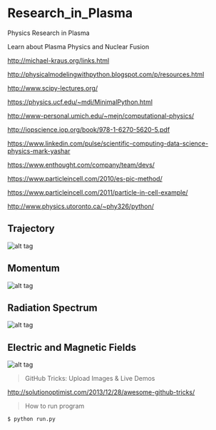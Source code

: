 # Research_in_Plasma
Physics Research in Plasma

Learn about Plasma Physics and Nuclear Fusion

http://michael-kraus.org/links.html

http://physicalmodelingwithpython.blogspot.com/p/resources.html

http://www.scipy-lectures.org/

https://physics.ucf.edu/~mdj/MinimalPython.html

http://www-personal.umich.edu/~mejn/computational-physics/

http://iopscience.iop.org/book/978-1-6270-5620-5.pdf

https://www.linkedin.com/pulse/scientific-computing-data-science-physics-mark-yashar

https://www.enthought.com/company/team/devs/

https://www.particleincell.com/2010/es-pic-method/

https://www.particleincell.com/2011/particle-in-cell-example/

http://www.physics.utoronto.ca/~phy326/python/



## Trajectory
![alt tag](https://cloud.githubusercontent.com/assets/1994819/13370865/b076c8a2-dcdb-11e5-8207-b0da8becc761.png)

## Momentum
![alt tag](https://cloud.githubusercontent.com/assets/1994819/13370869/c79516c4-dcdb-11e5-8a3b-2f5338929ed5.png)

## Radiation Spectrum
![alt tag](https://cloud.githubusercontent.com/assets/1994819/13370870/c798c968-dcdb-11e5-95da-b730bfb845f3.png)

## Electric and Magnetic Fields
![alt tag](https://cloud.githubusercontent.com/assets/1994819/13370871/ca64c584-dcdb-11e5-8d39-268fd57ec759.png)

>GitHub Tricks: Upload Images & Live Demos

http://solutionoptimist.com/2013/12/28/awesome-github-tricks/

>How to run program

```
$ python run.py
```
